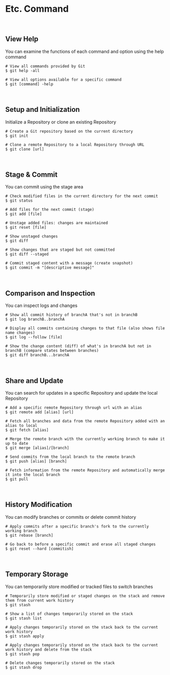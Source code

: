 # Etc. Command

<br/>

## View Help

You can examine the functions of each command and option using the help command

```shell
# View all commands provided by Git
$ git help -all
```

```shell
# View all options available for a specific command
$ git [command] -help
```

<br/>

## Setup and Initialization

Initialize a Repository or clone an existing Repository

```shell
# Create a Git repository based on the current directory
$ git init
```

```shell
# Clone a remote Repository to a local Repository through URL
$ git clone [url]
```

<br/>

## Stage & Commit

You can commit using the stage area

```shell
# Check modified files in the current directory for the next commit
$ git status
```

```shell
# Add files for the next commit (stage)
$ git add [file]
```

```shell
# Unstage added files: changes are maintained
$ git reset [file]
```

```shell
# Show unstaged changes
$ git diff
```

```shell
# Show changes that are staged but not committed
$ git diff --staged
```

```shell
# Commit staged content with a message (create snapshot)
$ git commit -m "[descriptive message]"
```

<br/>

## Comparison and Inspection

You can inspect logs and changes

```shell
# Show all commit history of branchA that's not in branchB
$ git log branchB..branchA
```

```shell
# Display all commits containing changes to that file (also shows file name changes)
$ git log --follow [file]
```

```shell
# Show the change content (diff) of what's in branchA but not in branchB (compare states between branches)
$ git diff branchB...branchA
```

<br/>

## Share and Update

You can search for updates in a specific Repository and update the local Repository

```shell
# Add a specific remote Repository through url with an alias
$ git remote add [alias] [url]
```

```shell
# Fetch all branches and data from the remote Repository added with an alias to local
$ git fetch [alias]
```

```shell
# Merge the remote branch with the currently working branch to make it up to date
$ git merge [alias]/[branch]
```

```shell
# Send commits from the local branch to the remote branch
$ git push [alias] [branch]
```

```shell
# Fetch information from the remote Repository and automatically merge it into the local branch
$ git pull
```

<br/>

## History Modification

You can modify branches or commits or delete commit history

```shell
# Apply commits after a specific branch's fork to the currently working branch
$ git rebase [branch]
```

```shell
# Go back to before a specific commit and erase all staged changes
$ git reset --hard [commitish]
```

<br/>

## Temporary Storage

You can temporarily store modified or tracked files to switch branches

```shell
# Temporarily store modified or staged changes on the stack and remove them from current work history
$ git stash
```

```shell
# Show a list of changes temporarily stored on the stack
$ git stash list
```

```shell
# Apply changes temporarily stored on the stack back to the current work history
$ git stash apply
```

```shell
# Apply changes temporarily stored on the stack back to the current work history and delete from the stack
$ git stash pop
```

```shell
# Delete changes temporarily stored on the stack
$ git stash drop
```
